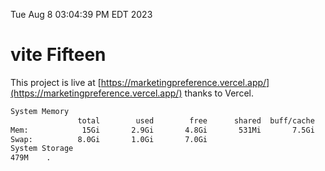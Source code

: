 Tue Aug  8 03:04:39 PM EDT 2023

# vite Fifteen


This project is live at [https://marketingpreference.vercel.app/](https://marketingpreference.vercel.app/) thanks to Vercel.

```bash
System Memory
               total        used        free      shared  buff/cache   available
Mem:            15Gi       2.9Gi       4.8Gi       531Mi       7.5Gi        11Gi
Swap:          8.0Gi       1.0Gi       7.0Gi
System Storage
479M	.
```
```bash
